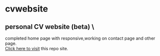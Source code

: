 # cvwebsite
## personal CV website (beta)  \
completed home page with responsive,working on contact page and other page. \
[Click here to visit](https://sudiplun.github.io/cvwebsite/ " cvwebsite") this repo site.

